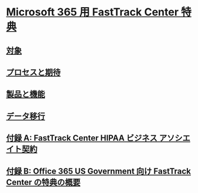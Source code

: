 # [Microsoft 365 用 FastTrack Center 特典](introduction.md)
## [対象](eligibility.md)
## [プロセスと期待](process-and-expectations.md)
## [製品と機能](products-and-capabilities.md)
## [データ移行](data-migration.md)
## [付録 A: FastTrack Center HIPAA ビジネス アソシエイト契約](O365-hipaa-business-associate-agreement.md)
## [付録 B: Office 365 US Government 向け FastTrack Center の特典の概要](US-Gov-appendix-overview.md)

